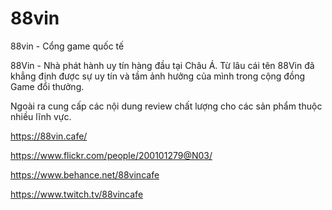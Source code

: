 # 88vin

88vin - Cổng game quốc tế

88Vin - Nhà phát hành uy tín hàng đầu tại Châu Á. Từ lâu cái tên 88Vin đã khẳng định được sự uy tín và tầm ảnh hưởng của mình trong cộng đồng Game đổi thưởng.

Ngoài ra cung cấp các nội dung review chất lượng cho các sản phẩm thuộc nhiều lĩnh vực.

https://88vin.cafe/

https://www.flickr.com/people/200101279@N03/

https://www.behance.net/88vincafe

https://www.twitch.tv/88vincafe
